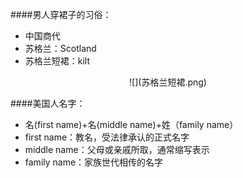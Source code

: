 ####男人穿裙子的习俗：
  * 中国商代
  * 苏格兰：Scotland
  * 苏格兰短裙：kilt

<div align=center>
![](苏格兰短裙.png)
</div>

####美国人名字：
  * 名(first name)+名(middle name)+姓（family name）
  * first name：教名，受法律承认的正式名字
  * middle name：父母或亲戚所取，通常缩写表示
  * family name：家族世代相传的名字